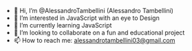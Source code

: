 - 👋 Hi, I’m @AlessandroTambellini (Alessandro Tambellini)
- 👀 I’m interested in JavaScript with an eye to Design
- 🌱 I’m currently learning JavaScript
- 💞️ I’m looking to collaborate on a fun and educational project
- 📫 How to reach me: alessandrotambellini03@gmail.com

<!---
AlessandroTambellini/AlessandroTambellini is a ✨ special ✨ repository because its `README.md` (this file) appears on your GitHub profile.
You can click the Preview link to take a look at your changes.
--->
